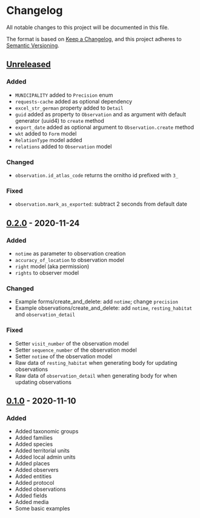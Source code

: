 # Changelog

All notable changes to this project will be documented in this file.

The format is based on [Keep a Changelog](https://keepachangelog.com/en/1.0.0/),
and this project adheres to [Semantic Versioning](https://semver.org/spec/v2.0.0.html).

## [Unreleased]

### Added

- `MUNICIPALITY` added to `Precision` enum
- `requests-cache` added as optional dependency
- `excel_str_german` property added to `Detail`
- `guid` added as property to `Observation` and as argument with default generator (uuid4) to `create` method
- `export_date` added as optional argument to `Observation.create` method
- `wkt` added to `Form` model
- `RelationType` model added
- `relations` added to `Observation` model

### Changed

- `observation.id_atlas_code` returns the ornitho id prefixed with `3_`

### Fixed

- `observation.mark_as_exported`: subtract 2 seconds from default date

## [0.2.0] - 2020-11-24

### Added

- `notime` as parameter to observation creation
- `accuracy_of_location` to observation model
- `right` model (aka permission)
- `rights` to observer model

### Changed

- Example forms/create_and_delete: add `notime`; change `precision`
- Example observations/create_and_delete: add `notime`, `resting_habitat` and `observation_detail`

### Fixed

- Setter `visit_number` of the observation model
- Setter `sequence_number` of the observation model
- Setter `notime` of the observation model
- Raw data of `resting_habitat` when generating body for updating observations
- Raw data of `observation_detail` when generating body for when updating observations


## [0.1.0] - 2020-11-10

### Added

- Added taxonomic groups
- Added families
- Added species
- Added territorial units
- Added local admin units
- Added places
- Added observers
- Added entities
- Added protocol
- Added observations
- Added fields
- Added media
- Some basic examples

[unreleased]: https://github.com/dda-dev/ornitho-client-python/compare/v0.2.0...master
[0.2.0]: https://github.com/dda-dev/ornitho-client-python/releases/tag/v0.2.0
[0.1.0]: https://github.com/dda-dev/ornitho-client-python/releases/tag/v0.1.0